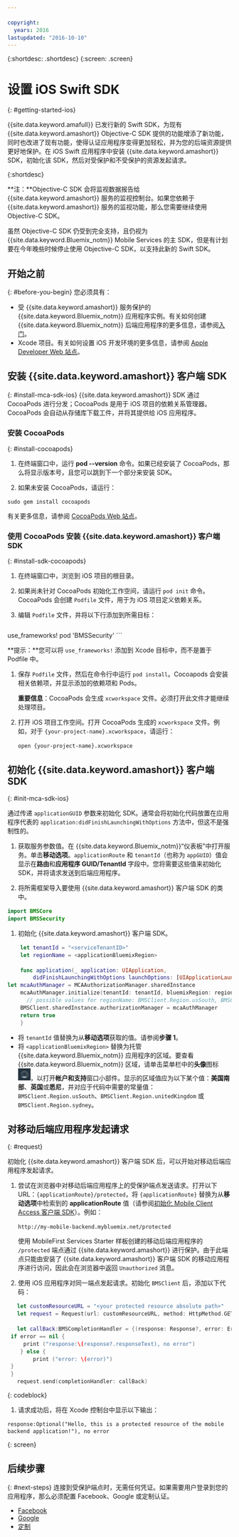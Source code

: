 ```yaml
---

copyright:
  years: 2016
lastupdated: "2016-10-10"
---
```

{:shortdesc: .shortdesc}
{:screen: .screen}


# 设置 iOS Swift SDK
{: #getting-started-ios}

{{site.data.keyword.amafull}} 已发行新的 Swift SDK，为现有 {{site.data.keyword.amashort}} Objective-C SDK 提供的功能增添了新功能，同时也改进了现有功能，使得认证应用程序变得更加轻松，并为您的后端资源提供更好地保护。在 iOS Swift 应用程序中安装 {{site.data.keyword.amashort}} SDK，初始化该 SDK，然后对受保护和不受保护的资源发起请求。


{:shortdesc}

**注：**Objective-C SDK 会将监视数据报告给 {{site.data.keyword.amashort}} 服务的监视控制台。如果您依赖于 {{site.data.keyword.amashort}} 服务的监视功能，那么您需要继续使用 Objective-C SDK。

虽然 Objective-C SDK 仍受到完全支持，且仍视为 {{site.data.keyword.Bluemix_notm}} Mobile Services 的主 SDK，但是有计划要在今年晚些时候停止使用 Objective-C SDK，以支持此新的 Swift SDK。 


## 开始之前
{: #before-you-begin}
您必须具有：
* 受 {{site.data.keyword.amashort}} 服务保护的 {{site.data.keyword.Bluemix_notm}} 应用程序实例。有关如何创建 {{site.data.keyword.Bluemix_notm}} 后端应用程序的更多信息，请参阅[入门](index.html)。
* Xcode 项目。有关如何设置 iOS 开发环境的更多信息，请参阅 [Apple Developer Web 站点](https://developer.apple.com/support/xcode/)。


## 安装 {{site.data.keyword.amashort}} 客户端 SDK
{: #install-mca-sdk-ios}
{{site.data.keyword.amashort}} SDK 通过 CocoaPods 进行分发；CocoaPods 是用于 iOS 项目的依赖关系管理器。CocoaPods 会自动从存储库下载工件，并将其提供给 iOS 应用程序。


### 安装 CocoaPods
{: #install-cocoapods}

1. 在终端窗口中，运行 **pod --version** 命令。如果已经安装了 CocoaPods，那么将显示版本号，且您可以跳到下一个部分来安装 SDK。

1. 如果未安装 CocoaPods，请运行：

```
sudo gem install cocoapods
```

有关更多信息，请参阅 [CocoaPods Web 站点](https://cocoapods.org/)。



### 使用 CocoaPods 安装 {{site.data.keyword.amashort}} 客户端 SDK
{: #install-sdk-cocoapods}

1. 在终端窗口中，浏览到 iOS 项目的根目录。

1. 如果尚未针对 CocoaPods 初始化工作空间，请运行 `pod init` 命令。<br/>
 CocoaPods 会创建 `Podfile` 文件，用于为 iOS 项目定义依赖关系。

1. 编辑 `Podfile` 文件，并将以下行添加到所需目标：

	```
use_frameworks!
 pod 'BMSSecurity'
	```

  **提示：**您可以将 `use_frameworks!` 添加到 Xcode 目标中，而不是置于 Podfile 中。

1. 保存 `Podfile` 文件，然后在命令行中运行 `pod install`。Cocoapods 会安装相关依赖项，并显示添加的依赖项和 Pods。<br/>


   **重要信息**：CocoaPods 会生成 `xcworkspace` 文件。必须打开此文件才能继续处理项目。

1. 打开 iOS 项目工作空间。打开 CocoaPods 生成的 `xcworkspace` 文件。例如，对于 `{your-project-name}.xcworkspace`，请运行：

	`open {your-project-name}.xcworkspace`

## 初始化 {{site.data.keyword.amashort}} 客户端 SDK
{: #init-mca-sdk-ios}

 通过传递 `applicationGUID` 参数来初始化 SDK。通常会将初始化代码放置在应用程序代表的 `application:didFinishLaunchingWithOptions` 方法中，但这不是强制性的。
 

1. 获取服务参数值。在 {{site.data.keyword.Bluemix_notm}}“仪表板”中打开服务。单击**移动选项**。`applicationRoute` 和 `tenantId`（也称为 `appGUID`）值会显示在**路由**和**应用程序 GUID/TenantId** 字段中。您将需要这些值来初始化 SDK，并将请求发送到后端应用程序。

1. 将所需框架导入要使用 {{site.data.keyword.amashort}} 客户端 SDK 的类中。

 ```Swift
 import BMSCore
 import BMSSecurity
 ```

1. 初始化 {{site.data.keyword.amashort}} 客户端 SDK。

```Swift
	let tenantId = "<serviceTenantID>"
	let regionName = <applicationBluemixRegion>

	func application(_ application: UIApplication, 
	    didFinishLaunchingWithOptions launchOptions: [UIApplicationLaunchOptionsKey: Any]?) -> Bool {
let mcaAuthManager = MCAAuthorizationManager.sharedInstance
    mcaAuthManager.initialize(tenantId: tenantId, bluemixRegion: regionName)
      // possible values for regionName: BMSClient.Region.usSouth, BMSClient.Region.unitedKingdom, BMSClient.Region.sydney
	BMSClient.sharedInstance.authorizationManager = mcaAuthManager	
	return true
	}
 ```

* 将 `tenantId` 值替换为从**移动选项**获取的值。请参阅**步骤 1**。
* 将 `<applicationBluemixRegion>` 替换为托管 {{site.data.keyword.Bluemix_notm}} 应用程序的区域。要查看 {{site.data.keyword.Bluemix_notm}} 区域，请单击菜单栏中的**头像**图标 ![“头像”图标](images/face.jpg "“头像”图标")，以打开**帐户和支持**窗口小部件。显示的区域值应为以下某个值：**美国南部**、**英国**或**悉尼**，并对应于代码中需要的常量值：`BMSClient.Region.usSouth`、`BMSClient.Region.unitedKingdom` 或 `BMSClient.Region.sydney`。

   
## 对移动后端应用程序发起请求
{: #request}

初始化 {{site.data.keyword.amashort}} 客户端 SDK 后，可以开始对移动后端应用程序发起请求。

1. 尝试在浏览器中对移动后端应用程序上的受保护端点发送请求。打开以下 URL：`{applicationRoute}/protected`，将 `{applicationRoute}` 替换为从**移动选项**中检索到的 **applicationRoute** 值（请参阅[初始化 Mobile Client Access 客户端 SDK](#init-mca-sdk-ios)）。例如：
 

	`http://my-mobile-backend.mybluemix.net/protected
	`

	使用 MobileFirst Services Starter 样板创建的移动后端应用程序的 `/protected` 端点通过 {{site.data.keyword.amashort}} 进行保护。由于此端点只能由安装了 {{site.data.keyword.amashort}} 客户端 SDK 的移动应用程序进行访问，因此会在浏览器中返回 `Unauthorized` 消息。



1. 使用 iOS 应用程序对同一端点发起请求。初始化 `BMSClient` 后，添加以下代码：

 ```Swift
	let customResourceURL = "<your protected resource absolute path>"
	let request = Request(url: customResourceURL, method: HttpMethod.GET)

	let callBack:BMSCompletionHandler = {(response: Response?, error: Error?) in
  if error == nil {
      print ("response:\(response?.responseText), no error")
     } else {
         print ("error: \(error)")
  }
  }
	request.send(completionHandler: callBack)
 ```
 {: codeblock}

1.  请求成功后，将在 Xcode 控制台中显示以下输出：

 ```
 response:Optional("Hello, this is a protected resource of the mobile backend application!"), no error
 ```
{: screen}
 
## 后续步骤
{: #next-steps}
连接到受保护端点时，无需任何凭证。如果需要用户登录到您的应用程序，那么必须配置 Facebook、Google 或定制认证。
  * [Facebook](facebook-auth-ios-swift-sdk.html)
  * [Google](google-auth-ios-swift-sdk.html)
  * [定制](custom-auth-ios-swift-sdk.html)
